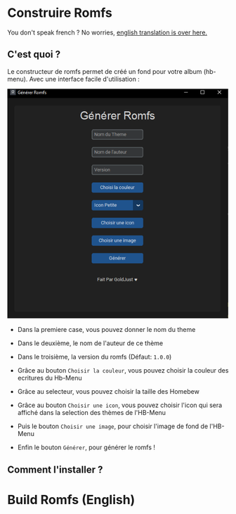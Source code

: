 # Construire Romfs
You don't speak french ? No worries, [english translation is over here.](https://github.com/NX-GoldJust/BuildRomfs#build-romfs-english)

## C'est quoi ?

Le constructeur de romfs permet de créé un fond pour votre album (hb-menu).
Avec une interface facile d'utilisation :

![alt text](https://github.com/NX-GoldJust/BuildRomfs/blob/main/images/image1.png?raw=true)

- Dans la premiere case, vous pouvez donner le nom du theme
- Dans le deuxième, le nom de l'auteur de ce thème
- Dans le troisième, la version du romfs (Défaut: `1.0.0`)
- Grâce au bouton `Choisir la couleur`, vous pouvez choisir la couleur des ecritures du Hb-Menu
- Grâce au selecteur, vous pouvez choisir la taille des Homebew
- Grâce au bouton `Choisir une icon`, vous pouvez choisir l'icon qui sera affiché dans la selection des thèmes de l'HB-Menu
- Puis le bouton `Choisir une image`, pour choisir l'image de fond de l'HB-Menu

- Enfin le bouton `Générer`, pour générer le romfs !

## Comment l'installer ?


# Build Romfs (English)